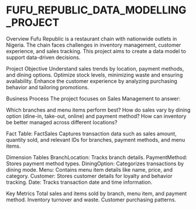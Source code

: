 # FUFU_REPUBLIC_DATA_MODELLING_PROJECT
Overview
Fufu Republic is a restaurant chain with nationwide outlets in Nigeria. The chain faces challenges in inventory management, customer experience, and sales tracking. This project aims to create a data model to support data-driven decisions.

Project Objective
Understand sales trends by location, payment methods, and dining options.
Optimize stock levels, minimizing waste and ensuring availability.
Enhance the customer experience by analyzing purchasing behavior and tailoring promotions.

Business Process
The project focuses on Sales Management to answer:

Which branches and menu items perform best?
How do sales vary by dining option (dine-in, take-out, online) and payment method?
How can inventory be better managed across different locations?

Fact Table: FactSales
Captures transaction data such as sales amount, quantity sold, and relevant IDs for branches, payment methods, and menu items.

Dimension Tables
BranchLocation: Tracks branch details.
PaymentMethod: Stores payment method types.
DiningOption: Categorizes transactions by dining mode.
Menu: Contains menu item details like name, price, and category.
Customer: Stores customer details for loyalty and behavior tracking.
Date: Tracks transaction date and time information.

Key Metrics
Total sales and items sold by branch, menu item, and payment method.
Inventory turnover and waste.
Customer purchasing patterns.
